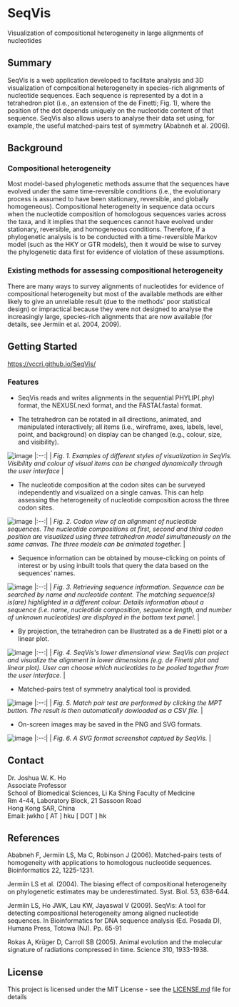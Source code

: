# SeqVis

Visualization of compositional heterogeneity in large alignments of nucleotides

## Summary

SeqVis is a web application developed to facilitate analysis and 3D visualization of compositional heterogeneity in species-rich alignments of nucleotide sequences. Each sequence is represented by a dot in a tetrahedron plot (i.e., an extension of the de Finetti; Fig. 1), where the position of the dot depends uniquely on the nucleotide content of that sequence. SeqVis also allows users to analyse their data set using, for example, the useful matched-pairs test of symmetry (Ababneh et al. 2006).

## Background

### Compositional heterogeneity

Most model-based phylogenetic methods assume that the sequences have evolved under the same time-reversible conditions (i.e., the evolutionary process is assumed to have been stationary, reversible, and globally homogeneous). Compositional heterogeneity in sequence data occurs when the nucleotide composition of homologous sequences varies across the taxa, and it implies that the sequences cannot have evolved under stationary, reversible, and homogeneous conditions. Therefore, if a phylogenetic analysis is to be conducted with a time-reversible Markov model (such as the HKY or GTR models), then it would be wise to survey the phylogenetic data first for evidence of violation of these assumptions.

### Existing methods for assessing compositional heterogeneity

There are many ways to survey alignments of nucleotides for evidence of compositional heterogeneity but most of the available methods are either likely to give an unreliable result (due to the methods' poor statistical design) or impractical because they were not designed to analyse the increasingly large, species-rich alignments that are now available (for details, see Jermiin et al. 2004, 2009).

## Getting Started

https://vccri.github.io/SeqVis/

### Features

* SeqVis reads and writes alignments in the sequential PHYLIP(.phy) format, the NEXUS(.nex) format, and the FASTA(.fasta) format.

* The tetrahedron can be rotated in all directions, animated, and manipulated interactively; all items (i.e., wireframe, axes, labels, level, point, and background) on display can be changed (e.g., colour, size, and visibility).

![image](/image/readme_pics/differentDisplay.png?raw=true)
|:--:| 
| *Fig. 1. Examples of different styles of visualization in SeqVis. Visibility and colour of visual items can be changed dynamically through the user interface* |

* The nucleotide composition at the codon sites can be surveyed independently and visualized on a single canvas. This can help assessing the heterogeneity of nucleotide composition across the three codon sites.

![image](/image/readme_pics/codonView.png?raw=true)
|:--:| 
| *Fig. 2. Codon view of an alignment of nucleotide sequences. The nucleotide compositions at first, second and third codon position are visualized using three tetrahedron model simultaneously on the same canvas. The three models can be animated together.* |

* Sequence information can be obtained by mouse-clicking on points of interest or by using inbuilt tools that query the data based on the sequences’ names.

![image](/image/readme_pics/search.png?raw=true)
|:--:| 
| *Fig. 3. Retrieving sequence information. Sequence can be searched by name and nucleotide content. The matching sequence(s) is(are) highlighted in a different colour. Details information about a sequence (i.e. name, nucleotide composition, sequence length, and number of unknown nucleotides) are displayed in the bottom text panel.* |

* By projection, the tetrahedron can be illustrated as a de Finetti plot or a linear plot.

![image](/image/readme_pics/differentPlot.png?raw=true)
|:--:| 
| *Fig. 4. SeqVis's lower dimensional view. SeqVis can project and visualize the alignment in lower dimensions (e.g. de Finetti plot and linear plot). User can choose which nucleotides to be pooled together from the user interface.* |

* Matched-pairs test of symmetry analytical tool is provided.

![image](/image/readme_pics/matchedPairTest.png?raw=true)
|:--:| 
| *Fig. 5. Match pair test are performed by clicking the MPT button. The result is then automatically dowloaded as a CSV file.* |

* On-screen images may be saved in the PNG and SVG formats.

![image](/image/readme_pics/screenPrint.svg)
|:--:| 
| *Fig. 6. A SVG format screenshot captued by SeqVis.* |

## Contact

Dr. Joshua W. K. Ho<br />
Associate Professor<br />
School of Biomedical Sciences, Li Ka Shing Faculty of Medicine<br />
Rm 4-44, Laboratory Block, 21 Sassoon Road<br />
Hong Kong SAR, China<br />
Email: jwkho [ AT ] hku [ DOT ] hk 

## References
Ababneh F, Jermiin LS, Ma C, Robinson J (2006). Matched-pairs tests of homogeneity with applications to homologous nucleotide sequences. Bioinformatics 22, 1225-1231.<br /> 

Jermiin LS et al. (2004). The biasing effect of compositional heterogeneity on phylogenetic estimates may be underestimated. Syst. Biol. 53, 638-644.<br /> 

Jermiin LS, Ho JWK, Lau KW, Jayaswal V (2009). SeqVis: A tool for detecting compositional heterogeneity among aligned nucleotide sequences. In Bioinformatics for DNA sequence analysis (Ed. Posada D), Humana Press, Totowa (NJ). Pp. 65-91<br /> 

Rokas A, Krüger D, Carroll SB (2005). Animal evolution and the molecular signature of radiations compressed in time. Science 310, 1933-1938.<br />

## License

This project is licensed under the MIT License - see the [LICENSE.md](LICENSE.md) file for details
